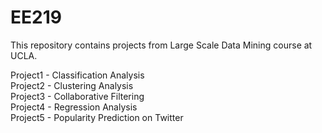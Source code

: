 # EE219
This repository contains projects from Large Scale Data Mining course at UCLA.  

Project1 - Classification Analysis   
Project2 - Clustering Analysis  
Project3 - Collaborative Filtering  
Project4 - Regression Analysis  
Project5 - Popularity Prediction on Twitter  
